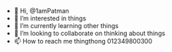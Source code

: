 - 👋 Hi, @1amPatman
- 👀 I’m interested in things
- 🌱 I’m currently learning other things
- 💞️ I’m looking to collaborate on thinking about things
- 📫 How to reach me thingthong 012349800300

<!---
1amPatman/1amPatman is a ✨ special ✨ repository because its `README.md` (this file) appears on your GitHub profile.
You can click the Preview link to take a look at your changes.
--->
